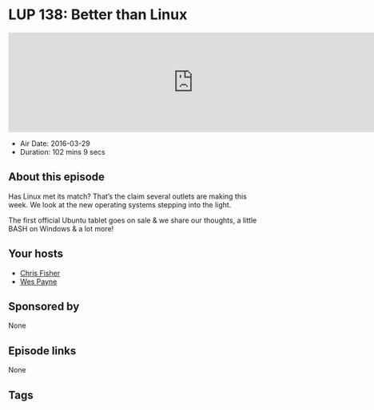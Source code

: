 # LUP 138: Better than Linux

<iframe src="https://player.fireside.fm/v2/RUkczH-V+TA7QH6tj?theme=dark" width="740" height="200" frameborder="0" scrolling="no"></iframe>

* Air Date: 2016-03-29
* Duration: 102 mins 9 secs

## About this episode

Has Linux met its match? That’s the claim several outlets are making this week. We look at the new operating systems stepping into the light.

The first official Ubuntu tablet goes on sale & we share our thoughts, a little BASH on Windows & a lot more!

## Your hosts
* [Chris Fisher](https://linuxunplugged.com/hosts/chrislas)
* [Wes Payne](https://linuxunplugged.com/hosts/wes)

## Sponsored by

None



## Episode links

None



## Tags

